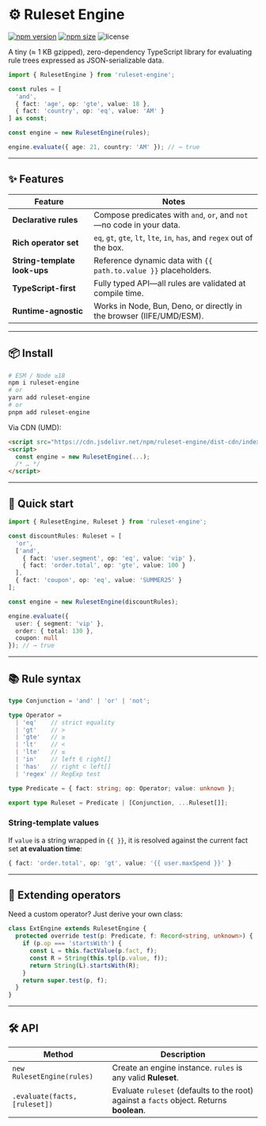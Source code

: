 # ⚙️ Ruleset Engine

[![npm version](https://img.shields.io/npm/v/ruleset-engine?logo=npm&logoColor=CB3837)](https://www.npmjs.com/package/ruleset-engine)
[![npm size](https://img.shields.io/bundlephobia/minzip/ruleset-engine?logo=javascript&logoColor=#F7DF1E)](https://www.npmjs.com/package/ruleset-engine)
![license](https://img.shields.io/github/license/hosembafer/ruleset-engine)

A tiny (≈ 1 KB gzipped), zero-dependency TypeScript library for evaluating rule trees expressed as JSON-serializable data.

```ts
import { RulesetEngine } from 'ruleset-engine';

const rules = [
  'and',
  { fact: 'age', op: 'gte', value: 18 },
  { fact: 'country', op: 'eq', value: 'AM' }
] as const;

const engine = new RulesetEngine(rules);

engine.evaluate({ age: 21, country: 'AM' }); // → true
````

---

## ✨ Features

| Feature                      | Notes                                                                   |
| ---------------------------- |-------------------------------------------------------------------------|
| **Declarative rules**        | Compose predicates with `and`, `or`, and `not`—no code in your data.    |
| **Rich operator set**        | `eq`, `gt`, `gte`, `lt`, `lte`, `in`, `has`, and `regex` out of the box. |
| **String-template look-ups** | Reference dynamic data with `{{ path.to.value }}` placeholders.         |
| **TypeScript-first**         | Fully typed API—all rules are validated at compile time.                |
| **Runtime-agnostic**         | Works in Node, Bun, Deno, or directly in the browser (IIFE/UMD/ESM).    |

---

## 📦 Install

```bash
# ESM / Node ≥18
npm i ruleset-engine
# or
yarn add ruleset-engine
# or
pnpm add ruleset-engine
```

Via CDN (UMD):

```html
<script src="https://cdn.jsdelivr.net/npm/ruleset-engine/dist-cdn/index.umd.js"></script>
<script>
  const engine = new RulesetEngine(...);
  /* … */
</script>
```

---

## 🚀 Quick start

```ts
import { RulesetEngine, Ruleset } from 'ruleset-engine';

const discountRules: Ruleset = [
  'or',
  ['and',
    { fact: 'user.segment', op: 'eq', value: 'vip' },
    { fact: 'order.total', op: 'gte', value: 100 }
  ],
  { fact: 'coupon', op: 'eq', value: 'SUMMER25' }
];

const engine = new RulesetEngine(discountRules);

engine.evaluate({
  user: { segment: 'vip' },
  order: { total: 130 },
  coupon: null
}); // → true
```

---

## 📚 Rule syntax

```ts
type Conjunction = 'and' | 'or' | 'not';

type Operator =
  | 'eq'    // strict equality
  | 'gt'    // >
  | 'gte'   // ≥
  | 'lt'    // <
  | 'lte'   // ≤
  | 'in'    // left ∈ right[]
  | 'has'   // right ⊂ left[]
  | 'regex' // RegExp test

type Predicate = { fact: string; op: Operator; value: unknown };

export type Ruleset = Predicate | [Conjunction, ...Ruleset[]];
```

### String-template values

If `value` is a string wrapped in `{{ }}`, it is resolved against the current fact set **at evaluation time**:

```ts
{ fact: 'order.total', op: 'gt', value: '{{ user.maxSpend }}' }
```

---

## 🔌 Extending operators

Need a custom operator? Just derive your own class:

```ts
class ExtEngine extends RulesetEngine {
  protected override test(p: Predicate, f: Record<string, unknown>) {
    if (p.op === 'startsWith') {
      const L = this.factValue(p.fact, f);
      const R = String(this.tpl(p.value, f));
      return String(L).startsWith(R);
    }
    return super.test(p, f);
  }
}
```

---

## 🛠 API

| Method                        | Description                                                                              |
| ----------------------------- | ---------------------------------------------------------------------------------------- |
| `new RulesetEngine(rules)`    | Create an engine instance. `rules` is any valid **Ruleset**.                             |
| `.evaluate(facts, [ruleset])` | Evaluate `ruleset` (defaults to the root) against a `facts` object. Returns **boolean**. |
